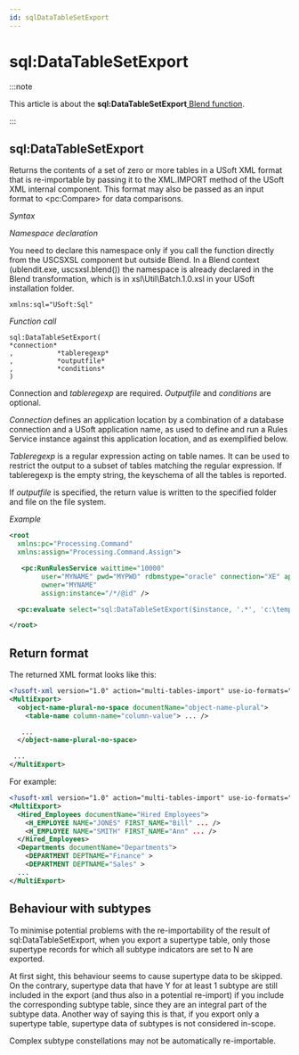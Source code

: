 ```yaml
---
id: sqlDataTableSetExport
---
```


# sql:DataTableSetExport




:::note

This article is about the **sql:DataTableSetExport**[ Blend function](/docs/Repositories/Blend_functions).

:::

## **sql:DataTableSetExport**

Returns the contents of a set of zero or more tables in a USoft XML format that is re-importable by passing it to the XML.IMPORT method of the USoft XML internal component. This format may also be passed as an input format to \<pc:Compare> for data comparisons.

*Syntax*

*Namespace declaration*

You need to declare this namespace only if you call the function directly from the USCSXSL component but outside Blend. In a Blend context (ublendit.exe, uscsxsl.blend()) the namespace is already declared in the Blend transformation, which is in xsl\\Util\\Batch.1.0.xsl in your USoft installation folder.

```
xmlns:sql="USoft:Sql"
```

*Function call*

```
sql:DataTableSetExport(
*connection*
,           *tableregexp*
,           *outputfile*
,           *conditions*
)
```

Connection and *tableregexp* are required. *Outputfile* and *conditions* are optional.

*Connection* defines an application location by a combination of a database connection and a USoft application name, as used to define and run a Rules Service instance against this application location, and as exemplified below.

*Tableregexp* is a regular expression acting on table names. It can be used to restrict the output to a subset of tables matching the regular expression. If tableregexp is the empty string, the keyschema of all the tables is reported.

If *outputfile* is specified, the return value is written to the specified folder and file on the file system.

*Example*

```xml
<root 
  xmlns:pc="Processing.Command" 
  xmlns:assign="Processing.Command.Assign">

   <pc:RunRulesService waittime="10000"
        user="MYNAME" pwd="MYPWD" rdbmstype="oracle" connection="XE" application="MYAPP"
        owner="MYNAME"
        assign:instance="/*/@id" />   

  <pc:evaluate select="sql:DataTableSetExport($instance, '.*', 'c:\temp\myoutputfile.xml', '')" />

</root>
```

## Return format

The returned XML format looks like this:

```xml
<?usoft-xml version="1.0" action="multi-tables-import" use-io-formats="no" verify-original-values="no" return-corrected-records ="yes"?>
<MultiExport>
  <object-name-plural-no-space documentName="object-name-plural">
    <table-name column-name="column-value"> ... />

   ...
  </object-name-plural-no-space>

 ...
</MultiExport>
```

For example:

```xml
<?usoft-xml version="1.0" action="multi-tables-import" use-io-formats="no" verify-original-values="no" return-corrected-records ="yes"?>
<MultiExport>
  <Hired_Employees documentName="Hired Employees">
    <H_EMPLOYEE NAME="JONES" FIRST_NAME="Bill" ... />
    <H_EMPLOYEE NAME="SMITH" FIRST_NAME="Ann" ... />
  </Hired_Employees>
  <Departments documentName="Departments">
    <DEPARTMENT DEPTNAME="Finance" >
    <DEPARTMENT DEPTNAME="Sales" >
  ...
</MultiExport>
```

## Behaviour with subtypes

To minimise potential problems with the re-importability of the result of sql:DataTableSetExport, when you export a supertype table, only those supertype records for which all subtype indicators are set to N are exported.

At first sight, this behaviour seems to cause supertype data to be skipped. On the contrary, supertype data that have Y for at least 1 subtype are still included in the export (and thus also in a potential re-import) if you include the corresponding subtype table, since they are an integral part of the subtype data. Another way of saying this is that, if you export only a supertype table, supertype data of subtypes is not considered in-scope.

Complex subtype constellations may not be automatically re-importable.